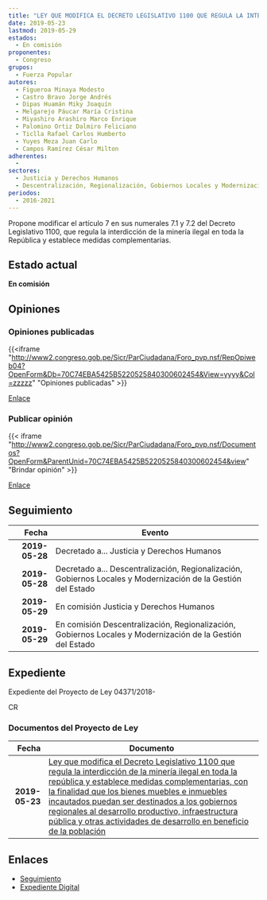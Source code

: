 ```yaml
---
title: "LEY QUE MODIFICA EL DECRETO LEGISLATIVO 1100 QUE REGULA LA INTERDiCCIÓN DE LA MINERÍA ILEGAL EN TODA LA REPÚBLICA Y ESTABLECE MEDIDAS COMPLEMENTARIAS, CON LA FINALIDAD QUE LOS BIENES MUEBLES E INMUEBLES INCAUTADOS PUEDAN SER DESTINADOS A LOS GOBIERNOS REGIONALES AL DESARROLLO PRODUCTIVO, INFRAESTRUCTURA PÚBLICA Y OTRAS ACTIVIDADES DE DESARROLLO EN BENEFICIO DE LA POBLACIÓN"
date: 2019-05-23
lastmod: 2019-05-29
estados: 
  - En comisión
proponentes: 
  - Congreso
grupos: 
  - Fuerza Popular
autores: 
  - Figueroa Minaya Modesto
  - Castro Bravo Jorge Andrés
  - Dipas Huamán Miky Joaquín
  - Melgarejo Páucar María Cristina
  - Miyashiro Arashiro Marco Enrique
  - Palomino Ortiz Dalmiro Feliciano
  - Ticlla Rafael Carlos Humberto
  - Yuyes Meza Juan Carlo
  - Campos Ramírez César Milton
adherentes: 
  - 
sectores: 
  - Justicia y Derechos Humanos
  - Descentralización, Regionalización, Gobiernos Locales y Modernización de la Gestión del Estado
periodos: 
  - 2016-2021
---
```


Propone modificar el artículo 7 en sus numerales 7.1 y 7.2 del Decreto Legislativo 1100, que regula la interdicción de la minería ilegal en toda la República y establece medidas complementarias.


## Estado actual

**En comisión**

## Opiniones

### Opiniones publicadas

{{<iframe "http://www2.congreso.gob.pe/Sicr/ParCiudadana/Foro_pvp.nsf/RepOpiweb04?OpenForm&Db=70C74EBA5425B5220525840300602454&View=yyyy&Col=zzzzz" "Opiniones publicadas" >}}

[Enlace](http://www2.congreso.gob.pe/Sicr/ParCiudadana/Foro_pvp.nsf/RepOpiweb04?OpenForm&Db=70C74EBA5425B5220525840300602454&View=yyyy&Col=zzzzz)
### Publicar opinión

{{< iframe "http://www2.congreso.gob.pe/Sicr/ParCiudadana/Foro_pvp.nsf/Documentos?OpenForm&ParentUnid=70C74EBA5425B5220525840300602454&view" "Brindar opinión" >}}

[Enlace](http://www2.congreso.gob.pe/Sicr/ParCiudadana/Foro_pvp.nsf/Documentos?OpenForm&ParentUnid=70C74EBA5425B5220525840300602454&view)

## Seguimiento

| Fecha | Evento |
|------:|--------|
| **2019-05-28** | Decretado a... Justicia y Derechos Humanos|
| **2019-05-28** | Decretado a... Descentralización, Regionalización, Gobiernos Locales y Modernización de la Gestión del Estado|
| **2019-05-29** | En comisión Justicia y Derechos Humanos|
| **2019-05-29** | En comisión Descentralización, Regionalización, Gobiernos Locales y Modernización de la Gestión del Estado|


## Expediente

Expediente del Proyecto de Ley 04371/2018-

CR


### Documentos del Proyecto de Ley

| Fecha | Documento |
|------:|--------|
| **2019-05-23** | [Ley que modifica el Decreto Legislativo 1100 que regula la interdicción de la minería ilegal en toda la república y establece medidas complementarias, con la finalidad que los bienes muebles e inmuebles incautados puedan ser destinados a los gobiernos regionales al desarrollo productivo, infraestructura pública y otras actividades de desarrollo en beneficio de la población](http://www.leyes.congreso.gob.pe/Documentos/2016_2021/Proyectos_de_Ley_y_de_Resoluciones_Legislativas/PL0437120190523.pdf) |

## Enlaces 

- [Seguimiento](http://www2.congreso.gob.pe/Sicr/TraDocEstProc/CLProLey2016.nsf/f7fff46988ca05b1052578e100829cc7/dfbefe5d78f9f13a05258403005e1262?OpenDocument)
- [Expediente Digital](http://www2.congreso.gob.pe/Sicr/TraDocEstProc/CLProLey2016.nsf/f7fff46988ca05b1052578e100829cc7/dfbefe5d78f9f13a05258403005e1262?OpenDocument&Click=05257FB7005EB655.eb71d0cf91d8294e05256cdf006b5706/$Body/0.1C6C)

